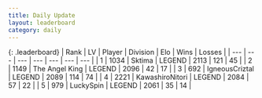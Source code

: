 ```yaml
---
title: Daily Update
layout: leaderboard
category: daily
---
```


{: .leaderboard}
| Rank | LV | Player | Division | Elo | Wins | Losses |
| --- | --- | --- | --- | --- | --- | --- |
| <span data-change="0">1</span> | 1034 | <span title="ID: 353063">Sktima</span> | LEGEND | <span data-change="-7">2113</span> | <span data-change="18">121</span> | <span data-change="9">45</span> |
| <span data-change="0">2</span> | 1149 | <span title="ID: 547162">The Angel King</span> | LEGEND | <span data-change="29">2096</span> | <span data-change="4">42</span> | <span data-change="1">17</span> |
| <span data-change="30">3</span> | 692 | <span title="ID: 69018">IgneousCriztal</span> | LEGEND | <span data-change="94">2089</span> | <span data-change="17">114</span> | <span data-change="3">74</span> |
| <span data-change="0">4</span> | 2221 | <span title="ID: 164871">KawashiroNitori</span> | LEGEND | <span data-change="42">2084</span> | <span data-change="23">57</span> | <span data-change="8">22</span> |
| <span data-change="2">5</span> | 979 | <span title="ID: 498412">LuckySpin</span> | LEGEND | <span data-change="37">2061</span> | <span data-change="8">35</span> | <span data-change="2">14</span> |